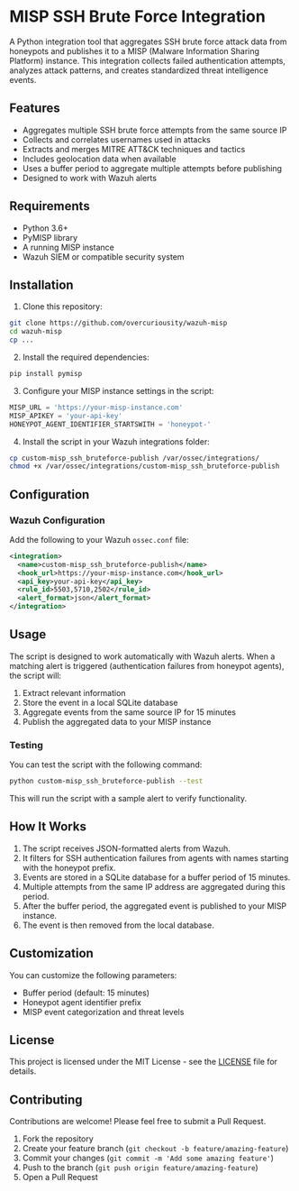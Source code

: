 # MISP SSH Brute Force Integration

A Python integration tool that aggregates SSH brute force attack data from honeypots and publishes it to a MISP (Malware Information Sharing Platform) instance. This integration collects failed authentication attempts, analyzes attack patterns, and creates standardized threat intelligence events.

## Features

- Aggregates multiple SSH brute force attempts from the same source IP
- Collects and correlates usernames used in attacks
- Extracts and merges MITRE ATT&CK techniques and tactics
- Includes geolocation data when available
- Uses a buffer period to aggregate multiple attempts before publishing
- Designed to work with Wazuh alerts

## Requirements

- Python 3.6+
- PyMISP library
- A running MISP instance
- Wazuh SIEM or compatible security system

## Installation

1. Clone this repository:
```bash
git clone https://github.com/overcuriousity/wazuh-misp
cd wazuh-misp
cp ...
```

2. Install the required dependencies:
```bash
pip install pymisp
```

3. Configure your MISP instance settings in the script:
```python
MISP_URL = 'https://your-misp-instance.com'
MISP_APIKEY = 'your-api-key'
HONEYPOT_AGENT_IDENTIFIER_STARTSWITH = 'honeypot-'
```

4. Install the script in your Wazuh integrations folder:
```bash
cp custom-misp_ssh_bruteforce-publish /var/ossec/integrations/
chmod +x /var/ossec/integrations/custom-misp_ssh_bruteforce-publish
```

## Configuration

### Wazuh Configuration

Add the following to your Wazuh `ossec.conf` file:

```xml
<integration>
  <name>custom-misp_ssh_bruteforce-publish</name>
  <hook_url>https://your-misp-instance.com</hook_url>
  <api_key>your-api-key</api_key>
  <rule_id>5503,5710,2502</rule_id>
  <alert_format>json</alert_format>
</integration>
```

## Usage

The script is designed to work automatically with Wazuh alerts. When a matching alert is triggered (authentication failures from honeypot agents), the script will:

1. Extract relevant information
2. Store the event in a local SQLite database
3. Aggregate events from the same source IP for 15 minutes
4. Publish the aggregated data to your MISP instance

### Testing

You can test the script with the following command:

```bash
python custom-misp_ssh_bruteforce-publish --test
```

This will run the script with a sample alert to verify functionality.

## How It Works

1. The script receives JSON-formatted alerts from Wazuh.
2. It filters for SSH authentication failures from agents with names starting with the honeypot prefix.
3. Events are stored in a SQLite database for a buffer period of 15 minutes.
4. Multiple attempts from the same IP address are aggregated during this period.
5. After the buffer period, the aggregated event is published to your MISP instance.
6. The event is then removed from the local database.

## Customization

You can customize the following parameters:

- Buffer period (default: 15 minutes)
- Honeypot agent identifier prefix
- MISP event categorization and threat levels

## License

This project is licensed under the MIT License - see the [LICENSE](LICENSE) file for details.

## Contributing

Contributions are welcome! Please feel free to submit a Pull Request.

1. Fork the repository
2. Create your feature branch (`git checkout -b feature/amazing-feature`)
3. Commit your changes (`git commit -m 'Add some amazing feature'`)
4. Push to the branch (`git push origin feature/amazing-feature`)
5. Open a Pull Request

